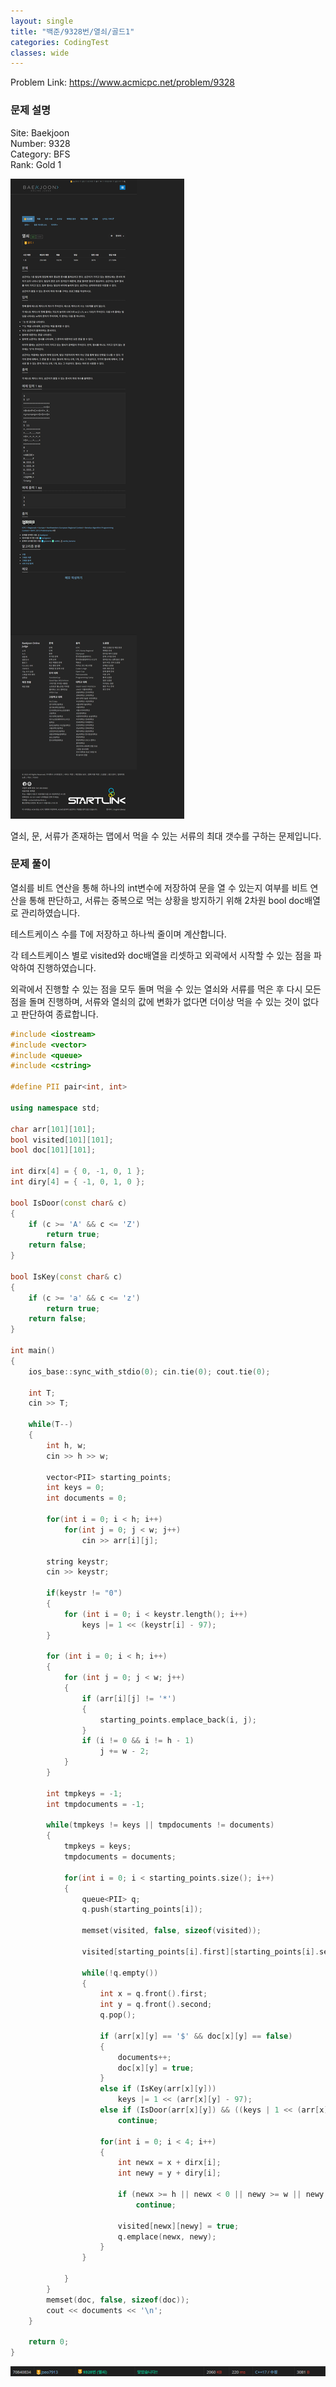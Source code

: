 ```yaml
---
layout: single
title: "백준/9328번/열쇠/골드1"
categories: CodingTest
classes: wide
---
```


Problem Link: <https://www.acmicpc.net/problem/9328>

### 문제 설명

Site: Baekjoon   
Number: 9328   
Category: BFS   
Rank: Gold 1

![](/assets/images/CodingTest/백준9328번문제.PNG)

열쇠, 문, 서류가 존재하는 맵에서 먹을 수 있는 서류의 최대 갯수를 구하는 문제입니다.

### 문제 풀이

열쇠를 비트 연산을 통해 하나의 int변수에 저장하여 문을 열 수 있는지 여부를 비트 연산을 통해 판단하고, 서류는 중복으로 먹는 상황을 방지하기 위해 2차원 bool doc배열로 관리하였습니다.

테스트케이스 수를 T에 저장하고 하나씩 줄이며 계산합니다.

각 테스트케이스 별로 visited와 doc배열을 리셋하고 외곽에서 시작할 수 있는 점을 파악하여 진행하였습니다.

외곽에서 진행할 수 있는 점을 모두 돌며 먹을 수 있는 열쇠와 서류를 먹은 후 다시 모든 점을 돌며 진행하며, 서류와 열쇠의 값에 변화가 없다면 더이상 먹을 수 있는 것이 없다고 판단하여 종료합니다.

```cpp
#include <iostream>
#include <vector>
#include <queue>
#include <cstring>

#define PII pair<int, int>

using namespace std;

char arr[101][101];
bool visited[101][101];
bool doc[101][101];

int dirx[4] = { 0, -1, 0, 1 };
int diry[4] = { -1, 0, 1, 0 };

bool IsDoor(const char& c)
{
    if (c >= 'A' && c <= 'Z')
        return true;
    return false;
}

bool IsKey(const char& c)
{
    if (c >= 'a' && c <= 'z')
        return true;
    return false;
}

int main()
{
    ios_base::sync_with_stdio(0); cin.tie(0); cout.tie(0);

    int T;
    cin >> T;

    while(T--)
    {
        int h, w;
        cin >> h >> w;

        vector<PII> starting_points;
        int keys = 0;
        int documents = 0;

        for(int i = 0; i < h; i++)
	        for(int j = 0; j < w; j++)
                cin >> arr[i][j];

    	string keystr;
        cin >> keystr;

        if(keystr != "0")
        {
            for (int i = 0; i < keystr.length(); i++)
                keys |= 1 << (keystr[i] - 97);
        }

        for (int i = 0; i < h; i++)
        {
            for (int j = 0; j < w; j++)
            {
                if (arr[i][j] != '*')
                {
                    starting_points.emplace_back(i, j);
                }
                if (i != 0 && i != h - 1)
                    j += w - 2;
            }
        }

        int tmpkeys = -1;
        int tmpdocuments = -1;

    	while(tmpkeys != keys || tmpdocuments != documents)
        {
            tmpkeys = keys;
            tmpdocuments = documents;

            for(int i = 0; i < starting_points.size(); i++)
            {
                queue<PII> q;
                q.push(starting_points[i]);

                memset(visited, false, sizeof(visited));

                visited[starting_points[i].first][starting_points[i].second] = true;

                while(!q.empty())
                {
                    int x = q.front().first;
                    int y = q.front().second;
                    q.pop();

                    if (arr[x][y] == '$' && doc[x][y] == false)
                    {
                        documents++;
                        doc[x][y] = true;
                    }
                    else if (IsKey(arr[x][y]))
                        keys |= 1 << (arr[x][y] - 97);
                    else if (IsDoor(arr[x][y]) && ((keys | 1 << (arr[x][y] - 65)) != keys))
                        continue;

                    for(int i = 0; i < 4; i++)
                    {
                        int newx = x + dirx[i];
                        int newy = y + diry[i];

                        if (newx >= h || newx < 0 || newy >= w || newy < 0 || visited[newx][newy] == true || arr[newx][newy] == '*')
                            continue;

                        visited[newx][newy] = true;
                        q.emplace(newx, newy);
                    }
                }

            }
        }
        memset(doc, false, sizeof(doc));
        cout << documents << '\n';
    }

    return 0;
}

```

![](/assets/images/CodingTest/백준9328번.PNG)
